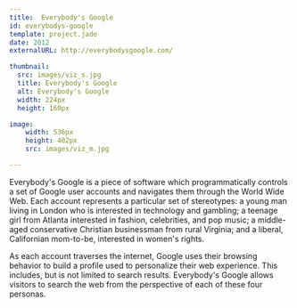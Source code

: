 ```yaml
---
title:  Everybody's Google
id: everybodys-google
template: project.jade
date: 2012
externalURL: http://everybodysgoogle.com/

thumbnail:
  src: images/viz_s.jpg
  title: Everybody's Google
  alt: Everybody's Google
  width: 224px
  height: 160px

image:
    width: 536px
    height: 402px
    src: images/viz_m.jpg

---
```


Everybody's Google is a piece of software which programmatically controls a set of Google user accounts and navigates them through the World Wide Web. Each account represents a particular set of stereotypes: a young man living in London who is interested in technology and gambling; a teenage girl from Atlanta interested in fashion, celebrities, and pop music; a middle-aged conservative Christian businessman from rural Virginia; and a liberal, Californian mom-to-be, interested in women's rights.

As each account traverses the internet, Google uses their browsing behavior to build a profile used to personalize their web experience. This includes, but is not limited to search results. Everybody's Google allows visitors to search the web from the perspective of each of these four personas.
